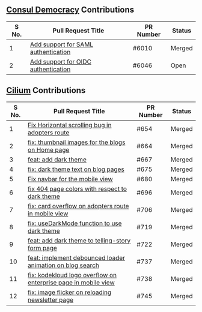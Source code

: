## [Consul Democracy](https://github.com/consuldemocracy/consuldemocracy) Contributions

| S No. | Pull Request Title | PR Number | Status |
|-------|--------------------|-----------|--------|
| 1     | [Add support for SAML authentication](https://github.com/consuldemocracy/consuldemocracy/pull/6010) | #6010 | Merged |
| 2     | [Add support for OIDC authentication](https://github.com/consuldemocracy/consuldemocracy/pull/6046) | #6046 | Open |


## [Cilium](https://github.com/cilium/cilium.io) Contributions

| S No.  | Pull Request Title                                                       | PR Number | Status |
|----|---------------------------------------------------------------------------|-----------|--------|
| 1  | [Fix Horizontal scrolling bug in adopters route](https://github.com/cilium/cilium.io/pull/654) | #654      | Merged |
| 2  | [fix: thumbnail images for the blogs on Home page](https://github.com/cilium/cilium.io/pull/664) | #664      | Merged |
| 3  | [feat: add dark theme](https://github.com/cilium/cilium.io/pull/667) | #667      | Merged |
| 4  | [fix: dark theme text on blog pages](https://github.com/cilium/cilium.io/pull/675) | #675      | Merged |
| 5  | [Fix navbar for the mobile view](https://github.com/cilium/cilium.io/pull/680) | #680      | Merged |
| 6  | [fix 404 page colors with respect to dark theme](https://github.com/cilium/cilium.io/pull/696) | #696      | Merged |
| 7  | [fix: card overflow on adopters route in mobile view](https://github.com/cilium/cilium.io/pull/706) | #706      | Merged |
| 8  | [fix: useDarkMode function to use dark theme](https://github.com/cilium/cilium.io/pull/719) | #719      | Merged |
| 9  | [feat: add dark theme to telling-story form page](https://github.com/cilium/cilium.io/pull/722) | #722      | Merged |
| 10 | [feat: implement debounced loader animation on blog search](https://github.com/cilium/cilium.io/pull/737) | #737      | Merged   |
| 11 | [fix: kodekloud logo overflow on enterprise page in mobile view](https://github.com/cilium/cilium.io/pull/738) | #738     | Merged   |
| 12 | [fix: image flicker on reloading newsletter page](https://github.com/cilium/cilium.io/pull/745) | #745     | Merged   |
